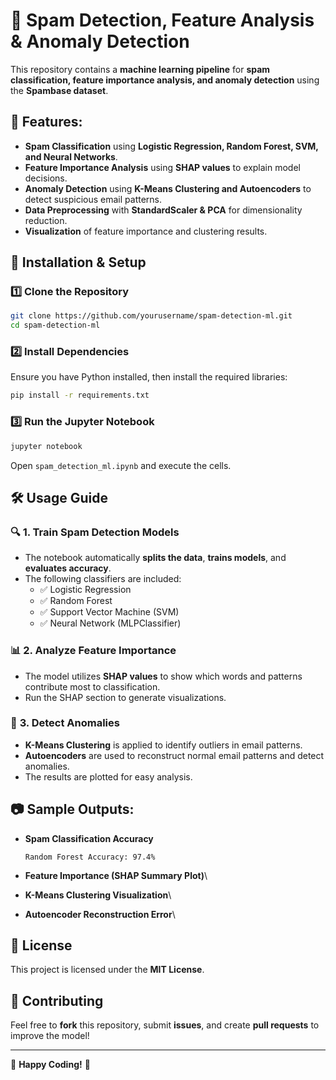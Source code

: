 # 📧 Spam Detection, Feature Analysis & Anomaly Detection

This repository contains a **machine learning pipeline** for **spam classification, feature importance analysis, and anomaly detection** using the **Spambase dataset**.

## 🚀 Features:

- **Spam Classification** using **Logistic Regression, Random Forest, SVM, and Neural Networks**.
- **Feature Importance Analysis** using **SHAP values** to explain model decisions.
- **Anomaly Detection** using **K-Means Clustering and Autoencoders** to detect suspicious email patterns.
- **Data Preprocessing** with **StandardScaler & PCA** for dimensionality reduction.
- **Visualization** of feature importance and clustering results.

## 📌 Installation & Setup

### 1️⃣ **Clone the Repository**

```bash
git clone https://github.com/yourusername/spam-detection-ml.git
cd spam-detection-ml
```

### 2️⃣ **Install Dependencies**

Ensure you have Python installed, then install the required libraries:

```bash
pip install -r requirements.txt
```

### 3️⃣ **Run the Jupyter Notebook**

```bash
jupyter notebook
```

Open `spam_detection_ml.ipynb` and execute the cells.

## 🛠 Usage Guide

### 🔍 **1. Train Spam Detection Models**

- The notebook automatically **splits the data**, **trains models**, and **evaluates accuracy**.
- The following classifiers are included:
  - ✅ Logistic Regression
  - ✅ Random Forest
  - ✅ Support Vector Machine (SVM)
  - ✅ Neural Network (MLPClassifier)

### 📊 **2. Analyze Feature Importance**

- The model utilizes **SHAP values** to show which words and patterns contribute most to classification.
- Run the SHAP section to generate visualizations.

### 🚨 **3. Detect Anomalies**

- **K-Means Clustering** is applied to identify outliers in email patterns.
- **Autoencoders** are used to reconstruct normal email patterns and detect anomalies.
- The results are plotted for easy analysis.

## 📷 Sample Outputs:

- **Spam Classification Accuracy**
  ```
  Random Forest Accuracy: 97.4%
  ```
- **Feature Importance (SHAP Summary Plot)**\

- **K-Means Clustering Visualization**\

- **Autoencoder Reconstruction Error**\


## 📜 License

This project is licensed under the **MIT License**.

## 🤝 Contributing

Feel free to **fork** this repository, submit **issues**, and create **pull requests** to improve the model!

---

🚀 **Happy Coding!** 🚀

